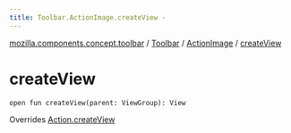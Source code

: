 ```yaml
---
title: Toolbar.ActionImage.createView - 
---
```


[mozilla.components.concept.toolbar](../../index.html) / [Toolbar](../index.html) / [ActionImage](index.html) / [createView](./create-view.html)

# createView

`open fun createView(parent: ViewGroup): View`

Overrides [Action.createView](../-action/create-view.html)

